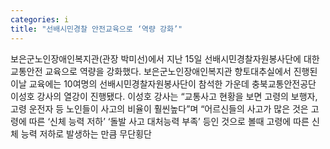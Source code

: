 ```yaml
---
categories: i
title: "선배시민경찰 안전교육으로 ‘역량 강화’"
---
```

보은군노인장애인복지관(관장 박미선)에서 지난 15일 선배시민경찰자원봉사단에 대한 교통안전 교육으로 역량을 강화했다. 보은군노인장애인복지관 향토대추실에서 진행된 이날 교육에는 10여명의 선배시민경찰자원봉사단이 참석한 가운데 충북교통안전공단 이성호 강사의 열강이 진행됐다. 이성호 강사는 “교통사고 현황을 보면 고령의 보행자, 고령 운전자 등 노인들이 사고의 비율이 훨씬높다”며 “어르신들의 사고가 많은 것은 고령에 따른 ‘신체 능력 저하’ ‘돌발 사고 대처능력 부족’ 등인 것으로 볼때 고령에 따른 신체 능력 저하로 발생하는 만큼 무단횡단